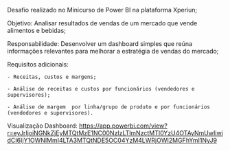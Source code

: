 Desafio realizado no Minicurso de Power BI na plataforma Xperiun;

Objetivo: Analisar resultados de vendas de um mercado que vende alimentos e bebidas; 

Responsabilidade: Desenvolver um dashboard simples que reúna informações relevantes para melhorar a estratégia de vendas do mercado; 

Requisitos adicionais:

    - Receitas, custos e margens;  

    - Análise de receitas e custos por funcionários (vendedores e supervisores); 

    - Análise de margem  por linha/grupo de produto e por funcionários (vendedores e supervisores). 

Visualização Dashboard: https://app.powerbi.com/view?r=eyJrIjoiNGNkZjEyMTQtMzE1NC00NzIzLTlmNzctMTI0YzU4OTAyNmUwIiwidCI6IjY1OWNlMmI4LTA3MTQtNDE5OC04YzM4LWRjOWI2MGFhYmI1NyJ9  
